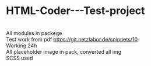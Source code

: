 # HTML-Coder---Test-project

<br>All modules in packege
<br>Test work from pdf https://git.netzlabor.de/snippets/10
<br>Working 24h
<br>All placeholder image in pack, converted all img
<br>SCSS used
